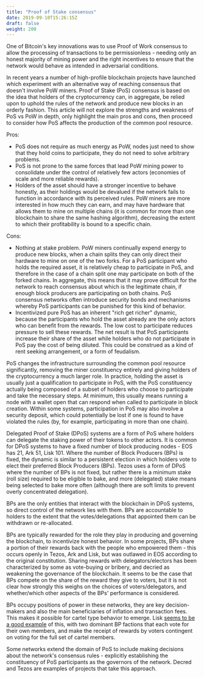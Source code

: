```yaml
---
title: "Proof of Stake consensus"
date: 2019-09-10T15:26:15Z
draft: false
weight: 200
---
```



One of Bitcoin's key innovations was to use Proof of Work consensus to allow the processing of transactions to be permissionless - needing only an honest majority of mining power and the right incentives to ensure that the network would behave as intended in adversarial conditions.

In recent years a number of high-profile blockchain projects have launched which experiment with an alternative way of reaching consensus that doesn't involve PoW miners. Proof of Stake (PoS) consensus is based on the idea that holders of the cryptocurrency can, in aggregate, be relied upon to uphold the rules of the network and produce new blocks in an orderly fashion. This article will not explore the strengths and weakness of PoS vs PoW in depth, only highlight the main pros and cons, then proceed to consider how PoS affects the production of the common pool resource. 

Pros:

* PoS does not require as much energy as PoW, nodes just need to show that they hold coins to participate, they do not need to solve arbitrary problems.
* PoS is not prone to the same forces that lead PoW mining power to consolidate under the control of relatively few actors (economies of scale and more reliable rewards).
* Holders of the asset should have a stronger incentive to behave honestly, as their holdings would be devalued if the network fails to function in accordance with its perceived rules. PoW miners are more interested in how much they can earn, and may have hardware that allows them to mine on multiple chains (it is common for more than one blockchain to share the same hashing algorithm), decreasing the extent to which their profitability is bound to a specific chain.

Cons:

* Nothing at stake problem. PoW miners continually expend energy to produce new blocks, when a chain splits they can only direct their hardware to mine on one of the two forks. For a PoS participant who holds the required asset, it is relatively cheap to participate in PoS, and therefore in the case of a chain split one may participate on both of the forked chains. In aggregate, this means that it may prove difficult for the network to reach consensus about which is the legitimate chain, if enough block producers are participating on both chains. PoS consensus networks often introduce security bonds and mechanisms whereby PoS participants can be punished for this kind of behavior.
* Incentivized pure PoS has an inherent "rich get richer" dynamic, because the participants who hold the asset already are the only actors who can benefit from the rewards. The low cost to participate reduces pressure to sell these rewards. The net result is that PoS participants increase their share of the asset while holders who do not participate in PoS pay the cost of being diluted. This could be construed as a kind of rent seeking arrangement, or a form of feudalism. 

PoS changes the infrastructure surrounding the common pool resource significantly, removing the miner constituency entirely and giving holders of the cryptocurrency a much larger role. In practice, holding the asset is usually just a qualification to participate in PoS, with the PoS constituency actually being composed of a subset of holders who choose to participate and take the necessary steps. At minimum, this usually means running a node with a wallet open that can respond when called to participate in block creation. Within some systems, participation in PoS may also involve a security deposit, which could potentially be lost if one is found to have violated the rules (by, for example, participating in more than one chain).

Delegated Proof of Stake (DPoS) systems are a form of PoS where holders can delegate the staking power of their tokens to other actors. It is common for DPoS systems to have a fixed number of block producing nodes - EOS has 21, Ark 51, Lisk 101. Where the number of Block Producers (BPs) is fixed, the dynamic is similar to a persistent election in which holders vote to elect their preferred Block Producers (BPs). Tezos uses a form of DPoS where the number of BPs is not fixed, but rather there is a minimum stake (roll size) required to be eligible to bake, and more (delegated) stake means being selected to bake more often (although there are soft limits to prevent overly concentrated delegation). 

BPs are the only entities that interact with the blockchain in DPoS systems, so direct control of the network lies with them. BPs are accountable to holders to the extent that the votes/delegations that appointed them can be withdrawn or re-allocated.

BPs are typically rewarded for the role they play in producing and governing the blockchain, to incentivize honest behavior. In some projects, BPs share a portion of their rewards back with the people who empowered them - this occurs openly in Tezos, Ark and Lisk, but was outlawed in EOS according to the original constitution. Sharing rewards with delegators/electors has been characterized by some as vote-buying or bribery, and decried as weakening the governance of the blockchain. It seems to be the case that BPs compete on the share of the reward they give to voters, but it is not clear how strongly this weighs on the choices of voters/delegators, and whether/which other aspects of the BPs' performance is considered.

BPs occupy positions of power in these networks, they are key decision-makers and also the main beneficiaries of inflation and transaction fees. This makes it possible for cartel type behavior to emerge. Lisk [seems to be a good example](https://medium.com/coinmonks/lisk-the-mafia-blockchain-47248915ae2f) of this, with two dominant BP factions that each vote for their own members, and make the receipt of rewards by voters contingent on voting for the full set of cartel members.

Some networks extend the domain of PoS to include making decisions about the network's consensus rules - explicitly establishing the constituency of PoS participants as the governors of the network. Decred and Tezos are examples of projects that take this approach. 